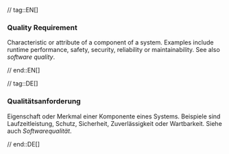 // tag::EN[]
### Quality Requirement

Characteristic or attribute of a component of a system. Examples include
runtime performance, safety, security, reliability or maintainability.
See also _software quality_.


// end::EN[]

// tag::DE[]
### Qualitätsanforderung

Eigenschaft oder Merkmal einer Komponente eines Systems. Beispiele
sind Laufzeitleistung, Schutz, Sicherheit, Zuverlässigkeit oder
Wartbarkeit. Siehe auch *Softwarequalität*.



// end::DE[]

